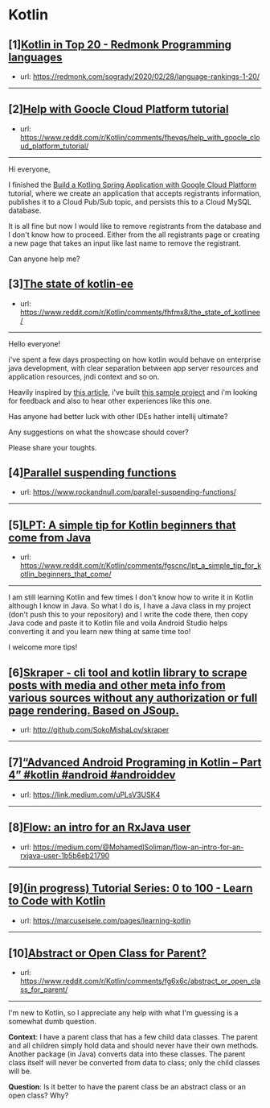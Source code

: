 # Kotlin
## [1][Kotlin in Top 20 - Redmonk Programming languages](https://www.reddit.com/r/Kotlin/comments/fhb8lp/kotlin_in_top_20_redmonk_programming_languages/)
- url: https://redmonk.com/sogrady/2020/02/28/language-rankings-1-20/
---

## [2][Help with Goocle Cloud Platform tutorial](https://www.reddit.com/r/Kotlin/comments/fhevqs/help_with_goocle_cloud_platform_tutorial/)
- url: https://www.reddit.com/r/Kotlin/comments/fhevqs/help_with_goocle_cloud_platform_tutorial/
---
Hi everyone,

 I finished the [Build a Kotling Spring Application with Google Cloud Platform](https://codelabs.developers.google.com/codelabs/cloud-spring-cloud-gcp-kotlin/index.html?index=..%2F..index#0) tutorial, where we create an application that accepts registrants information, publishes it to a Cloud Pub/Sub topic,  and persists this to a Cloud MySQL database. 

It is all fine but now I would like to remove registrants from the database and I don't know how to proceed. Either from the all registrants page or creating a new page that takes an input like last name to remove the registrant.

Can anyone help me?
## [3][The state of kotlin-ee](https://www.reddit.com/r/Kotlin/comments/fhfmx8/the_state_of_kotlinee/)
- url: https://www.reddit.com/r/Kotlin/comments/fhfmx8/the_state_of_kotlinee/
---
Hello everyone!  


i've spent a few days prospecting on how kotlin would behave on enterprise java development, with clear separation between app server resources and application resources, jndi context and so on.  


Heavily inspired by [this article](https://vorozco.com/blog/2019/2019-04-17-Evaluating-Kotlin-caveats-JavaEE.html), i've built [this sample project](https://github.com/sombriks/sample-jee-kotlin) and i'm looking for feedback and also to hear other experiences like this one.

Has anyone had better luck with other IDEs hather intellij ultimate?

Any suggestions on what the showcase should cover?

Please share your toughts.
## [4][Parallel suspending functions](https://www.reddit.com/r/Kotlin/comments/fh35kf/parallel_suspending_functions/)
- url: https://www.rockandnull.com/parallel-suspending-functions/
---

## [5][LPT: A simple tip for Kotlin beginners that come from Java](https://www.reddit.com/r/Kotlin/comments/fgscnc/lpt_a_simple_tip_for_kotlin_beginners_that_come/)
- url: https://www.reddit.com/r/Kotlin/comments/fgscnc/lpt_a_simple_tip_for_kotlin_beginners_that_come/
---
I am still learning Kotlin and few times I don't know how to write it in Kotlin although I know in Java. So what I do is, I have a Java class in my project (don't push this to your repository) and I write the code there, then copy Java code and paste it to Kotlin file and voila Android Studio helps converting it and you learn new thing at same time too!

I welcome more tips!
## [6][Skraper - cli tool and kotlin library to scrape posts with media and other meta info from various sources without any authorization or full page rendering. Based on JSoup.](https://www.reddit.com/r/Kotlin/comments/fgc01r/skraper_cli_tool_and_kotlin_library_to_scrape/)
- url: http://github.com/SokoMishaLov/skraper
---

## [7][“Advanced Android Programing in Kotlin – Part 4” #kotlin #android #androiddev](https://www.reddit.com/r/Kotlin/comments/fgozat/advanced_android_programing_in_kotlin_part_4/)
- url: https://link.medium.com/uPLsV3USK4
---

## [8][Flow: an intro for an RxJava user](https://www.reddit.com/r/Kotlin/comments/fgdmhd/flow_an_intro_for_an_rxjava_user/)
- url: https://medium.com/@MohamedISoliman/flow-an-intro-for-an-rxjava-user-1b5b6eb21790
---

## [9][(in progress) Tutorial Series: 0 to 100 - Learn to Code with Kotlin](https://www.reddit.com/r/Kotlin/comments/fg3vnh/in_progress_tutorial_series_0_to_100_learn_to/)
- url: https://marcuseisele.com/pages/learning-kotlin
---

## [10][Abstract or Open Class for Parent?](https://www.reddit.com/r/Kotlin/comments/fg6x6c/abstract_or_open_class_for_parent/)
- url: https://www.reddit.com/r/Kotlin/comments/fg6x6c/abstract_or_open_class_for_parent/
---
I'm new to Kotlin, so I appreciate any help with what I'm guessing is a somewhat dumb question.

**Context**: I have a parent class that has a few child data classes. The parent and all children simply hold data and should never have their own methods. Another package (in Java) converts data into these classes. The parent class itself will never be converted from data to class; only the child classes will be.

**Question**: Is it better to have the parent class be an abstract class or an open class? Why?
